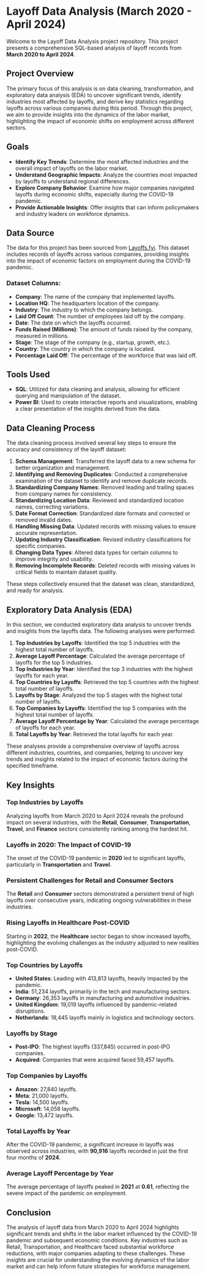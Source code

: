 # Layoff Data Analysis (March 2020 - April 2024)

Welcome to the Layoff Data Analysis project repository. This project presents a comprehensive SQL-based analysis of layoff records from **March 2020 to April 2024**.

## Project Overview

The primary focus of this analysis is on data cleaning, transformation, and exploratory data analysis (EDA) to uncover significant trends, identify industries most affected by layoffs, and derive key statistics regarding layoffs across various companies during this period. Through this project, we aim to provide insights into the dynamics of the labor market, highlighting the impact of economic shifts on employment across different sectors.

## Goals

- **Identify Key Trends**: Determine the most affected industries and the overall impact of layoffs on the labor market.
- **Understand Geographic Impacts**: Analyze the countries most impacted by layoffs to understand regional differences.
- **Explore Company Behavior**: Examine how major companies navigated layoffs during economic shifts, especially during the COVID-19 pandemic.
- **Provide Actionable Insights**: Offer insights that can inform policymakers and industry leaders on workforce dynamics.

## Data Source

The data for this project has been sourced from [Layoffs.fyi](https://layoffs.fyi/). This dataset includes records of layoffs across various companies, providing insights into the impact of economic factors on employment during the COVID-19 pandemic.

### Dataset Columns:

- **Company**: The name of the company that implemented layoffs.
- **Location HQ**: The headquarters location of the company.
- **Industry**: The industry to which the company belongs.
- **Laid Off Count**: The number of employees laid off by the company.
- **Date**: The date on which the layoffs occurred.
- **Funds Raised (Millions)**: The amount of funds raised by the company, measured in millions.
- **Stage**: The stage of the company (e.g., startup, growth, etc.).
- **Country**: The country in which the company is located.
- **Percentage Laid Off**: The percentage of the workforce that was laid off.

## Tools Used

- **SQL**: Utilized for data cleaning and analysis, allowing for efficient querying and manipulation of the dataset.
- **Power BI**: Used to create interactive reports and visualizations, enabling a clear presentation of the insights derived from the data.

## Data Cleaning Process

The data cleaning process involved several key steps to ensure the accuracy and consistency of the layoff dataset:

1. **Schema Management**: Transferred the layoff data to a new schema for better organization and management.
2. **Identifying and Removing Duplicates**: Conducted a comprehensive examination of the dataset to identify and remove duplicate records.
3. **Standardizing Company Names**: Removed leading and trailing spaces from company names for consistency.
4. **Standardizing Location Data**: Reviewed and standardized location names, correcting variations.
5. **Date Format Correction**: Standardized date formats and corrected or removed invalid dates.
6. **Handling Missing Data**: Updated records with missing values to ensure accurate representation.
7. **Updating Industry Classification**: Revised industry classifications for specific companies.
8. **Changing Data Types**: Altered data types for certain columns to improve integrity and usability.
9. **Removing Incomplete Records**: Deleted records with missing values in critical fields to maintain dataset quality.

These steps collectively ensured that the dataset was clean, standardized, and ready for analysis.

## Exploratory Data Analysis (EDA)

In this section, we conducted exploratory data analysis to uncover trends and insights from the layoffs data. The following analyses were performed:

1. **Top Industries by Layoffs**: Identified the top 5 industries with the highest total number of layoffs.
2. **Average Layoff Percentage**: Calculated the average percentage of layoffs for the top 5 industries.
3. **Top Industries by Year**: Identified the top 3 industries with the highest layoffs for each year.
4. **Top Countries by Layoffs**: Retrieved the top 5 countries with the highest total number of layoffs.
5. **Layoffs by Stage**: Analyzed the top 5 stages with the highest total number of layoffs.
6. **Top Companies by Layoffs**: Identified the top 5 companies with the highest total number of layoffs.
7. **Average Layoff Percentage by Year**: Calculated the average percentage of layoffs for each year.
8. **Total Layoffs by Year**: Retrieved the total layoffs for each year.

These analyses provide a comprehensive overview of layoffs across different industries, countries, and companies, helping to uncover key trends and insights related to the impact of economic factors during the specified timeframe.

## Key Insights

### Top Industries by Layoffs

Analyzing layoffs from March 2020 to April 2024 reveals the profound impact on several industries, with the **Retail**, **Consumer**, **Transportation**, **Travel**, and **Finance** sectors consistently ranking among the hardest hit.

### Layoffs in 2020: The Impact of COVID-19

The onset of the COVID-19 pandemic in **2020** led to significant layoffs, particularly in **Transportation** and **Travel**. 

### Persistent Challenges for Retail and Consumer Sectors

The **Retail** and **Consumer** sectors demonstrated a persistent trend of high layoffs over consecutive years, indicating ongoing vulnerabilities in these industries.

### Rising Layoffs in Healthcare Post-COVID

Starting in **2022**, the **Healthcare** sector began to show increased layoffs, highlighting the evolving challenges as the industry adjusted to new realities post-COVID.

### Top Countries by Layoffs

- **United States**: Leading with 413,813 layoffs, heavily impacted by the pandemic.
- **India**: 51,234 layoffs, primarily in the tech and manufacturing sectors.
- **Germany**: 26,353 layoffs in manufacturing and automotive industries.
- **United Kingdom**: 19,019 layoffs influenced by pandemic-related disruptions.
- **Netherlands**: 18,445 layoffs mainly in logistics and technology sectors.

### Layoffs by Stage

- **Post-IPO**: The highest layoffs (337,845) occurred in post-IPO companies.
- **Acquired**: Companies that were acquired faced 59,457 layoffs.

### Top Companies by Layoffs

- **Amazon**: 27,840 layoffs.
- **Meta**: 21,000 layoffs.
- **Tesla**: 14,500 layoffs.
- **Microsoft**: 14,058 layoffs.
- **Google**: 13,472 layoffs.

### Total Layoffs by Year

After the COVID-19 pandemic, a significant increase in layoffs was observed across industries, with **90,916** layoffs recorded in just the first four months of **2024**.

### Average Layoff Percentage by Year

The average percentage of layoffs peaked in **2021** at **0.61**, reflecting the severe impact of the pandemic on employment.

## Conclusion

The analysis of layoff data from March 2020 to April 2024 highlights significant trends and shifts in the labor market influenced by the COVID-19 pandemic and subsequent economic conditions. Key industries such as Retail, Transportation, and Healthcare faced substantial workforce reductions, with major companies adapting to these challenges. These insights are crucial for understanding the evolving dynamics of the labor market and can help inform future strategies for workforce management.














